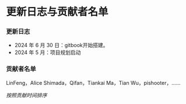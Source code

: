 # 更新日志与贡献者名单

### 更新日志 <a href="#geng-xin-ri-zhi" id="geng-xin-ri-zhi"></a>

* 2024 年 6 月 30 日：gitbook开始搭建。
* 2024 年 5 月：项目规划启动

### 贡献者名单 <a href="#bian-zhe-ming-dan" id="bian-zhe-ming-dan"></a>

LinFeng，Alice Shimada，Qifan，Tiankai Ma，Tian Wu，pishooter，……

_按照贡献时间排序_

